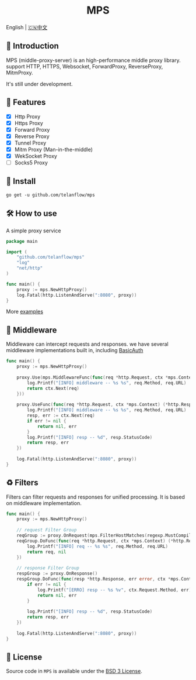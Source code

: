 <h1 align="center">
  <br>MPS<br>
</h1>

English | [🇨🇳中文](README_ZH.md)

## 📖 Introduction
MPS (middle-proxy-server) is an high-performance middle proxy library. support HTTP, HTTPS, Websocket, ForwardProxy, ReverseProxy, MitmProxy.

It's still under development.

## 🚀 Features
- [X] Http Proxy
- [X] Https Proxy
- [X] Forward Proxy
- [X] Reverse Proxy
- [X] Tunnel Proxy
- [X] Mitm Proxy (Man-in-the-middle) 
- [X] WekSocket Proxy
- [ ] Socks5 Proxy

## 🧰 Install
```
go get -u github.com/telanflow/mps
```

## 🛠 How to use
A simple proxy service

```go
package main

import (
    "github.com/telanflow/mps"
    "log"
    "net/http"
)

func main() {
    proxy := mps.NewHttpProxy()
    log.Fatal(http.ListenAndServe(":8080", proxy))
}
```

More [examples](https://github.com/telanflow/mps/tree/master/examples)

## 🧬 Middleware
Middleware can intercept requests and responses. 
we have several middleware implementations built in, including [BasicAuth](https://github.com/telanflow/mps/tree/master/middleware)

```go
func main() {
    proxy := mps.NewHttpProxy()
    
    proxy.Use(mps.MiddlewareFunc(func(req *http.Request, ctx *mps.Context) (*http.Response, error) {
        log.Printf("[INFO] middleware -- %s %s", req.Method, req.URL)
        return ctx.Next(req)
    }))
    
    proxy.UseFunc(func(req *http.Request, ctx *mps.Context) (*http.Response, error) {
        log.Printf("[INFO] middleware -- %s %s", req.Method, req.URL)
        resp, err := ctx.Next(req)
        if err != nil {
            return nil, err
        }
        log.Printf("[INFO] resp -- %d", resp.StatusCode)
        return resp, err
    })
    
    log.Fatal(http.ListenAndServe(":8080", proxy))
}
```

## ♻️ Filters
Filters can filter requests and responses for unified processing.
It is based on middleware implementation.

```go
func main() {
    proxy := mps.NewHttpProxy()
    
    // request Filter Group
    reqGroup := proxy.OnRequest(mps.FilterHostMatches(regexp.MustCompile("^.*$")))
    reqGroup.DoFunc(func(req *http.Request, ctx *mps.Context) (*http.Request, *http.Response) {
        log.Printf("[INFO] req -- %s %s", req.Method, req.URL)
        return req, nil
    })
    
    // response Filter Group
    respGroup := proxy.OnResponse()
    respGroup.DoFunc(func(resp *http.Response, err error, ctx *mps.Context) (*http.Response, error) {
        if err != nil {
            log.Printf("[ERRO] resp -- %s %v", ctx.Request.Method, err)
            return nil, err
        }
    
        log.Printf("[INFO] resp -- %d", resp.StatusCode)
        return resp, err
    })
    
    log.Fatal(http.ListenAndServe(":8080", proxy))
}
```

## 📄 License
Source code in `MPS` is available under the [BSD 3 License](/LICENSE).
